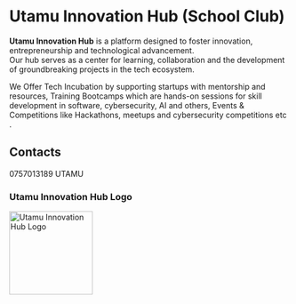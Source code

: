 # Utamu Innovation Hub (School Club)

**Utamu Innovation Hub** is a platform designed to foster innovation, entrepreneurship and technological advancement.<br> Our hub serves as a center for learning, collaboration and the development of groundbreaking projects in the tech ecosystem.

We Offer Tech Incubation by supporting startups with mentorship and resources, Training Bootcamps which are hands-on sessions for skill development in software, cybersecurity, AI and others, Events & Competitions like Hackathons, meetups and cybersecurity competitions etc .

## Contacts
0757013189
UTAMU

### Utamu Innovation Hub Logo
<img src="images/logo.jpg" alt="Utamu Innovation Hub Logo" width="150" height="150">
